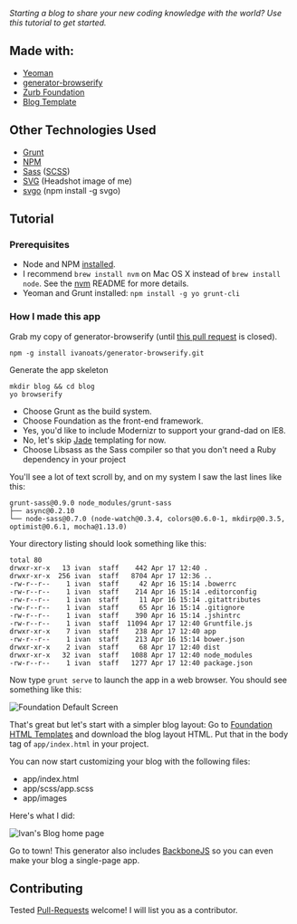 *Starting a blog to share your new coding knowledge with the world? Use this tutorial to get started.*

## Made with:

* [Yeoman](http://yeoman.io/)
 * [generator-browserify](https://github.com/ivanoats/generator-browserify)
* [Zurb Foundation](https://github.com/zurb/foundation)
 * [Blog Template](http://foundation.zurb.com/templates.html)

## Other Technologies Used

* [Grunt](http://gruntjs.com/)
* [NPM](https://www.npmjs.org/)
* [Sass](http://sass-lang.com/) ([SCSS](http://sass-lang.com/guide))
* [SVG](https://developer.mozilla.org/en-US/docs/Web/SVG) (Headshot image of me)
* [svgo](https://github.com/svg/svgo) (npm install -g svgo)

## Tutorial

### Prerequisites

* Node and NPM [installed](https://github.com/joyent/node/wiki/Installing-Node.js-via-package-manager).
 * I recommend `brew install nvm` on Mac OS X instead of `brew install node`. See the [nvm](https://github.com/creationix/nvm) README for more details.
* Yeoman and Grunt installed: `npm install -g yo grunt-cli`

### How I made this app

Grab my copy of generator-browserify (until [this pull request](https://github.com/vincentmac/generator-browserify/pull/2) is closed).

    npm -g install ivanoats/generator-browserify.git

Generate the app skeleton

    mkdir blog && cd blog
    yo browserify

* Choose Grunt as the build system.
* Choose Foundation as the front-end framework.
* Yes, you'd like to include Modernizr to support your grand-dad on IE8.
* No, let's skip [Jade](http://jade-lang.com/) templating for now.
* Choose Libsass as the Sass compiler so that you don't need a Ruby dependency in your project

You'll see a lot of text scroll by, and on my system I saw the last lines like this:

    grunt-sass@0.9.0 node_modules/grunt-sass
    ├── async@0.2.10
    └── node-sass@0.7.0 (node-watch@0.3.4, colors@0.6.0-1, mkdirp@0.3.5, optimist@0.6.1, mocha@1.13.0)

Your directory listing should look something like this:

    total 80
    drwxr-xr-x   13 ivan  staff    442 Apr 17 12:40 .
    drwxr-xr-x  256 ivan  staff   8704 Apr 17 12:36 ..
    -rw-r--r--    1 ivan  staff     42 Apr 16 15:14 .bowerrc
    -rw-r--r--    1 ivan  staff    214 Apr 16 15:14 .editorconfig
    -rw-r--r--    1 ivan  staff     11 Apr 16 15:14 .gitattributes
    -rw-r--r--    1 ivan  staff     65 Apr 16 15:14 .gitignore
    -rw-r--r--    1 ivan  staff    390 Apr 16 15:14 .jshintrc
    -rw-r--r--    1 ivan  staff  11094 Apr 17 12:40 Gruntfile.js
    drwxr-xr-x    7 ivan  staff    238 Apr 17 12:40 app
    -rw-r--r--    1 ivan  staff    213 Apr 16 15:14 bower.json
    drwxr-xr-x    2 ivan  staff     68 Apr 17 12:40 dist
    drwxr-xr-x   32 ivan  staff   1088 Apr 17 12:40 node_modules
    -rw-r--r--    1 ivan  staff   1277 Apr 17 12:40 package.json

Now type `grunt serve` to launch the app in a web browser. You should see something like this:

![Foundation Default Screen](https://dgosxlrnzhofi.cloudfront.net/custom_page_images/184/page_images/foundation_default.jpg?1400781058)

That's great but let's start with a simpler blog layout: Go to [Foundation HTML Templates](http://foundation.zurb.com/templates.html) and download the blog layout HTML. Put that in the body tag of `app/index.html` in your project.

You can now start customizing your blog with the following files:

* app/index.html
* app/scss/app.scss
* app/images

Here's what I did:

![Ivan's Blog home page](https://dgosxlrnzhofi.cloudfront.net/custom_page_images/185/page_images/ivan_blog.jpg?1400781187)

Go to town! This generator also includes [BackboneJS](http://backbonejs.org/) so you can even make your blog a single-page app.

## Contributing

Tested [Pull-Requests](https://github.com/ivanoats/JS-Blog-Yo-Browserify-Foundation) welcome! I will list you as a contributor.